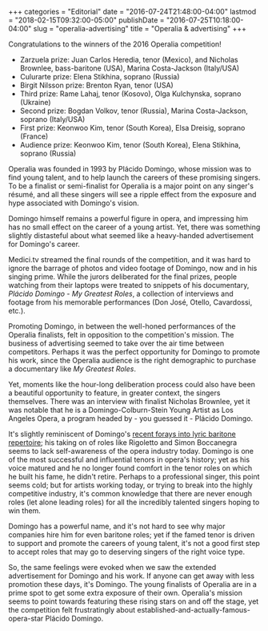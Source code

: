 +++
categories = "Editorial"
date = "2016-07-24T21:48:00-04:00"
lastmod = "2018-02-15T09:32:00-05:00"
publishDate = "2016-07-25T10:18:00-04:00"
slug = "operalia-advertising"
title = "Operalia &amp; advertising"
+++

Congratulations to the winners of the 2016 Operalia competition!

- Zarzuela prize: Juan Carlos Heredia, tenor (Mexico), and Nicholas Brownlee, bass-baritone (USA), Marina Costa-Jackson (Italy/USA)
- Culurarte prize: Elena Stikhina, soprano (Russia)
- Birgit Nilsson prize: Brenton Ryan, tenor (USA)
- Third prize: Rame Lahaj, tenor (Kosovo), Olga Kulchynska, soprano (Ukraine)
- Second prize: Bogdan Volkov, tenor (Russia), Marina Costa-Jackson, soprano (Italy/USA)
- First prize: Keonwoo Kim, tenor (South Korea), Elsa Dreisig, soprano (France)
- Audience prize: Keonwoo Kim, tenor (South Korea), Elena Stikhina, soprano (Russia)

Operalia was founded in 1993 by Plácido Domingo, whose mission was to find young talent, and to help launch the careers of these promising singers. To be a finalist or semi-finalist for Operalia is a major point on any singer's résumé, and all these singers will see a ripple effect from the exposure and hype associated with Domingo's vision.

Domingo himself remains a powerful figure in opera, and impressing him has no small effect on the career of a young artist. Yet, there was something slightly distasteful about what seemed like a heavy-handed advertisement for Domingo's career.

Medici.tv streamed the final rounds of the competition, and it was hard to ignore the barrage of photos and video footage of Domingo, now and in his singing prime. While the jurors deliberated for the final prizes, people watching from their laptops were treated to snippets of his documentary, *Plácido Domingo - My Greatest Roles*, a collection of interviews and footage from his memorable performances (Don José, Otello, Cavardossi, etc.).

Promoting Domingo, in between the well-honed performances of the Operalia finalists, felt in opposition to the competition's mission. The business of advertising seemed to take over the air time between competitors. Perhaps it was the perfect opportunity for Domingo to promote his work, since the Operalia audience is the right demographic to purchase a documentary like *My Greatest Roles*. 

Yet, moments like the hour-long deliberation process could also have been a beautiful opportunity to feature, in greater context, the singers themselves. There was an interview with finalist Nicholas Brownlee, yet it was notable that he is a Domingo-Colburn-Stein Young Artist as Los Angeles Opera, a program headed by - you guessed it - Plácido Domingo.

It's slightly reminiscent of Domingo's [recent forays into lyric baritone repertoire](/placido-baritones-ripple/); his taking on of roles like Rigoletto and Simon Boccanegra seems to lack self-awareness of the opera industry today. Domingo is one of the most successful and influential tenors in opera's history; yet as his voice matured and he no longer found comfort in the tenor roles on which he built his fame, he didn't retire. Perhaps to a professional singer, this point seems cold; but for artists working today, or trying to break into the highly competitive industry, it's common knowledge that there are never enough roles (let alone leading roles) for all the incredibly talented singers hoping to win them.

Domingo has a powerful name, and it's not hard to see why major companies hire him for even baritone roles; yet if the famed tenor is driven to support and promote the careers of young talent, it's not a good first step to accept roles that may go to deserving singers of the right voice type.

So, the same feelings were evoked when we saw the extended advertisement for Domingo and his work. If anyone can get away with less promotion these days, it's Domingo. The young finalists of Operalia are in a prime spot to get some extra exposure of their own. Operalia's mission seems to point towards featuring these rising stars on and off the stage, yet the competition felt frustratingly about established-and-actually-famous-opera-star Plácido Domingo.
